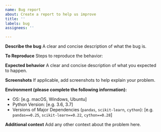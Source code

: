 ```yaml
---
name: Bug report
about: Create a report to help us improve
title: ''
labels: bug
assignees: ''

---
```


**Describe the bug**
A clear and concise description of what the bug is.

**To Reproduce**
Steps to reproduce the behavior:

**Expected behavior**
A clear and concise description of what you expected to happen.

**Screenshots**
If applicable, add screenshots to help explain your problem.

**Environment (please complete the following information):**
 - OS: [e.g. macOS, Windows, Ubuntu]
 - Python Version: [e.g. 3.6, 3.7]
 - Versions of Major Dependencies (`pandas`, `scikit-learn`, `cython`): [e.g. `pandas==0.25`, `scikit-learn==0.22`, `cython==0.28`]

**Additional context**
Add any other context about the problem here.
